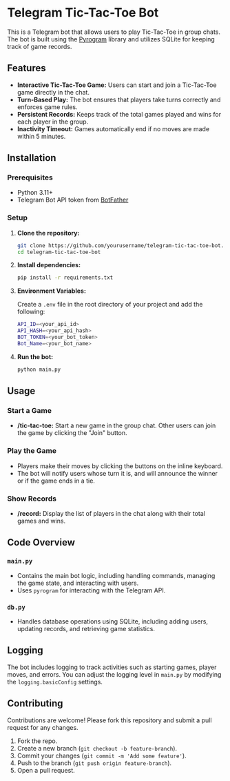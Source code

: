 # Telegram Tic-Tac-Toe Bot

This is a Telegram bot that allows users to play Tic-Tac-Toe in group chats. The bot is built using the [Pyrogram](https://docs.pyrogram.org/) library and utilizes SQLite for keeping track of game records.

## Features

- **Interactive Tic-Tac-Toe Game:** Users can start and join a Tic-Tac-Toe game directly in the chat.
- **Turn-Based Play:** The bot ensures that players take turns correctly and enforces game rules.
- **Persistent Records:** Keeps track of the total games played and wins for each player in the group.
- **Inactivity Timeout:** Games automatically end if no moves are made within 5 minutes.

## Installation

### Prerequisites

- Python 3.11+
- Telegram Bot API token from [BotFather](https://core.telegram.org/bots#botfather)

### Setup

1. **Clone the repository:**
   ```bash
   git clone https://github.com/yourusername/telegram-tic-tac-toe-bot.git
   cd telegram-tic-tac-toe-bot
   ```

2. **Install dependencies:**
   ```bash
   pip install -r requirements.txt
   ```

3. **Environment Variables:**

   Create a `.env` file in the root directory of your project and add the following:

   ```bash
   API_ID=<your_api_id>
   API_HASH=<your_api_hash>
   BOT_TOKEN=<your_bot_token>
   Bot_Name=<your_bot_name>
   ```

4. **Run the bot:**
   ```bash
   python main.py
   ```

## Usage

### Start a Game

- **/tic-tac-toe:** Start a new game in the group chat. Other users can join the game by clicking the "Join" button.

### Play the Game

- Players make their moves by clicking the buttons on the inline keyboard.
- The bot will notify users whose turn it is, and will announce the winner or if the game ends in a tie.

### Show Records

- **/record:** Display the list of players in the chat along with their total games and wins.

## Code Overview

### `main.py`

- Contains the main bot logic, including handling commands, managing the game state, and interacting with users.
- Uses `pyrogram` for interacting with the Telegram API.

### `db.py`

- Handles database operations using SQLite, including adding users, updating records, and retrieving game statistics.

## Logging

The bot includes logging to track activities such as starting games, player moves, and errors. You can adjust the logging level in `main.py` by modifying the `logging.basicConfig` settings.

## Contributing

Contributions are welcome! Please fork this repository and submit a pull request for any changes.

1. Fork the repo.
2. Create a new branch (`git checkout -b feature-branch`).
3. Commit your changes (`git commit -m 'Add some feature'`).
4. Push to the branch (`git push origin feature-branch`).
5. Open a pull request.

